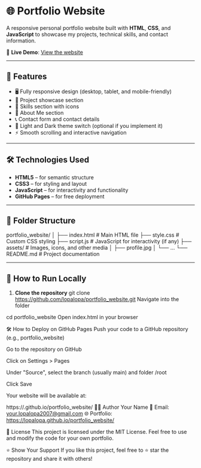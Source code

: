 # 🌐 Portfolio Website

A responsive personal portfolio website built with **HTML**, **CSS**, and **JavaScript** to showcase my projects, technical skills, and contact information.

🔗 **Live Demo**: [View the website](https://lopalopa.github.io/freelancer-portfolio/)

---

## 📌 Features

- 🖥️ Fully responsive design (desktop, tablet, and mobile-friendly)
- 💼 Project showcase section
- 🧠 Skills section with icons
- 👤 About Me section
- 📞 Contact form and contact details
- 🌙 Light and Dark theme switch (optional if you implement it)
- ⚡ Smooth scrolling and interactive navigation

---

## 🛠️ Technologies Used

- **HTML5** – for semantic structure
- **CSS3** – for styling and layout
- **JavaScript** – for interactivity and functionality
- **GitHub Pages** – for free deployment

---

## 📁 Folder Structure

portfolio_website/
│
├── index.html # Main HTML file
├── style.css # Custom CSS styling
├── script.js # JavaScript for interactivity (if any)
├── assets/ # Images, icons, and other media
│ ├── profile.jpg
│ └── ...
└── README.md # Project documentation


---

## 🚀 How to Run Locally

1. **Clone the repository**
   git clone https://github.com/lopalopa/portfolio_website.git
Navigate into the folder


cd portfolio_website
Open index.html in your browser

🛠️ How to Deploy on GitHub Pages
Push your code to a GitHub repository (e.g., portfolio_website)

Go to the repository on GitHub

Click on Settings > Pages

Under "Source", select the branch (usually main) and folder /root

Click Save

Your website will be available at:

https://<lopalopa>.github.io/portfolio_website/
🧑‍💻 Author
Your Name
📧 Email: your.lopalopa2007@gmail.com
🌐 Portfolio: https://lopalopa.github.io/portfolio_website/

📃 License
This project is licensed under the MIT License. Feel free to use and modify the code for your own portfolio.

⭐ Show Your Support
If you like this project, feel free to ⭐ star the repository and share it with others!
